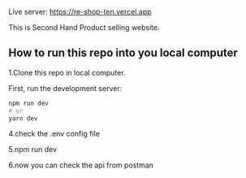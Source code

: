 Live server: https://re-shop-ten.vercel.app

This is Second Hand Product selling website.


## How to run this repo into you local computer

1.Clone this repo in local computer.

First, run the development server:

```bash
npm run dev
# or
yarn dev
```

4.check the .env config file

5.npm run dev

6.now you can check the api from postman


